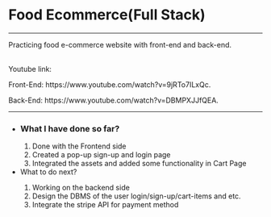 <h1>Food Ecommerce(Full Stack)</h1>
<hr/>
<p>Practicing food e-commerce website with front-end and back-end.</p>
<br>
<p">Youtube link:</p>
<p>Front-End: https://www.youtube.com/watch?v=9jRTo7ILxQc.</p>
<p>Back-End: https://www.youtube.com/watch?v=DBMPXJJfQEA.</p>

<hr/>
<ul>
    <li><h3>What I have done so far?</h3></li>
    <ol>
        <li>Done with the Frontend side</li>
        <li>Created a pop-up sign-up and login page</li>
        <li>Integrated the assets and added some functionality in Cart Page</li>
    </ol>
    <li>What to do next?</li>
    <ol>
        <li>Working on the backend side</li>
        <li>Design the DBMS of the user login/sign-up/cart-items and etc.</li>
        <li>Integrate the stripe API for payment method</li>
    </ol>
</ul>
